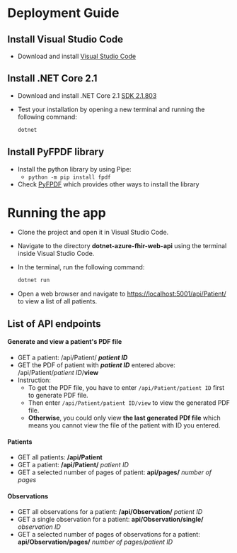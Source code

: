 # Deployment Guide

## Install Visual Studio Code

- Download and install [Visual Studio Code](https://code.visualstudio.com/)

## Install .NET Core 2.1

- Download and install .NET Core 2.1 [SDK 2.1.803](https://dotnet.microsoft.com/download/dotnet-core/2.1)
- Test your installation by opening a new terminal and running the following command:

    ```bash
    dotnet
    ```
    
## Install PyFPDF library

- Install the python library by using Pipe:
	- `python -m pip install fpdf`
- Check [PyFPDF](https://pyfpdf.readthedocs.io/en/latest/#installation) which provides other ways to install the library

# Running the app

- Clone the project and open it in Visual Studio Code.
- Navigate to the directory **dotnet-azure-fhir-web-api** using the terminal inside Visual Studio Code.
- In the terminal, run the following command:

    ```bash
    dotnet run
    ```
- Open a web browser and navigate to [https://localhost:5001/api/Patient/](https://localhost:5001/api/Patient/) to view a list of all patients.


## List of API endpoints

#### Generate and view a patient's PDF file

- GET a patient: /api/Patient/ ***patient ID***
- GET the PDF of patient with ***patient ID*** entered above: /api/Patient/*patient ID*/**view**
- Instruction: 
	- To get the PDF file, you have to enter `/api/Patient/patient ID` first to generate PDF file.
	- Then enter `/api/Patient/patient ID/view` to view the generated PDF file.
	- **Otherwise**, you could only view **the last generated PDf file** which means you cannot view the file of the patient with ID you entered. 

#### Patients

- GET all patients: **/api/Patient**
- GET a patient: **/api/Patient/** *patient ID*
- GET a selected number of pages of patient: **api/pages/** *number of pages*


#### Observations

- GET all observations for a patient: **/api/Observation/** *patient ID*
- GET a single observation for a patient: **api/Observation/single/** *observation ID*
- GET a selected number of pages of observations for a patient: **api/Observation/pages/** *number of pages/patient ID*
